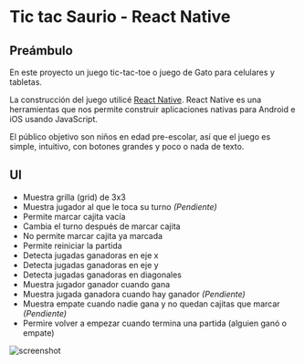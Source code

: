 # Tic tac Saurio - React Native

## Preámbulo

En este proyecto un juego tic-tac-toe o juego de Gato para celulares y tabletas.

La construcción del juego utilicé [React Native](https://facebook.github.io/react-native/).
React Native es una herramientas que nos permite construir aplicaciones nativas
para Android e iOS usando JavaScript.

El público objetivo son niños en edad pre-escolar, así que el
juego es simple, intuitivo, con botones grandes y poco o nada de texto.


## UI

*  Muestra grilla (grid) de 3x3
*  Muestra jugador al que le toca su turno *(Pendiente)*
*  Permite marcar cajita vacía
*  Cambia el turno después de marcar cajita
*  No permite marcar cajita ya marcada
*  Permite reiniciar la partida
*  Detecta jugadas ganadoras en eje x
*  Detecta jugadas ganadoras en eje y
*  Detecta jugadas ganadoras en diagonales
*  Muestra jugador ganador cuando gana
*  Muestra jugada ganadora cuando hay ganador *(Pendiente)*
*  Muestra empate cuando nadie gana y no quedan cajitas que marcar *(Pendiente)*
*  Permire volver a empezar cuando termina una partida (alguien ganó o empate) 

![screenshot](http://drive.google.com/uc?export=view&id=15FLAgz7mzCZnvCmF6SJ3NXQ-p0IpeDS8)
